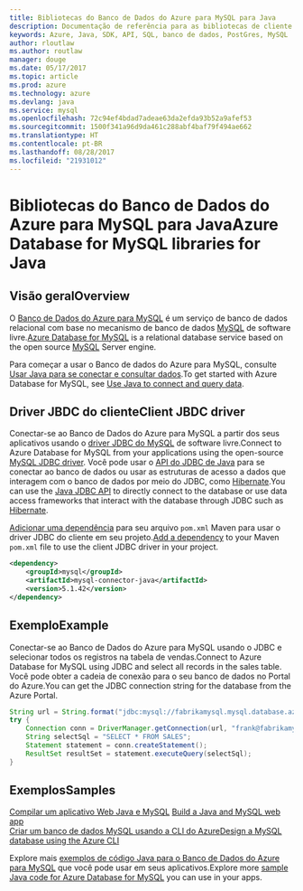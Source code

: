 ```yaml
---
title: Bibliotecas do Banco de Dados do Azure para MySQL para Java
description: Documentação de referência para as bibliotecas de cliente de Java para o Banco de Dados do Azure para MySQL
keywords: Azure, Java, SDK, API, SQL, banco de dados, PostGres, MySQL
author: rloutlaw
ms.author: routlaw
manager: douge
ms.date: 05/17/2017
ms.topic: article
ms.prod: azure
ms.technology: azure
ms.devlang: java
ms.service: mysql
ms.openlocfilehash: 72c94ef4bdad7adeae63da2efda93b52a9afef53
ms.sourcegitcommit: 1500f341a96d9da461c288abf4baf79f494ae662
ms.translationtype: HT
ms.contentlocale: pt-BR
ms.lasthandoff: 08/28/2017
ms.locfileid: "21931012"
---
```

# <a name="azure-database-for-mysql-libraries-for-java"></a><span data-ttu-id="c410c-104">Bibliotecas do Banco de Dados do Azure para MySQL para Java</span><span class="sxs-lookup"><span data-stu-id="c410c-104">Azure Database for MySQL libraries for Java</span></span>

## <a name="overview"></a><span data-ttu-id="c410c-105">Visão geral</span><span class="sxs-lookup"><span data-stu-id="c410c-105">Overview</span></span>

<span data-ttu-id="c410c-106">O [Banco de Dados do Azure para MySQL](/azure/sql-database/sql-database-technical-overview) é um serviço de banco de dados relacional com base no mecanismo de banco de dados [MySQL](https://www.mysql.com/) de software livre.</span><span class="sxs-lookup"><span data-stu-id="c410c-106">[Azure Database for MySQL](/azure/sql-database/sql-database-technical-overview) is a relational database service based on the open source [MySQL](https://www.mysql.com/) Server engine.</span></span> 

<span data-ttu-id="c410c-107">Para começar a usar o Banco de dados do Azure para MySQL, consulte [Usar Java para se conectar e consultar dados](/azure/mysql/connect-java).</span><span class="sxs-lookup"><span data-stu-id="c410c-107">To get started with Azure Database for MySQL, see [Use Java to connect and query data](/azure/mysql/connect-java).</span></span>

## <a name="client-jbdc-driver"></a><span data-ttu-id="c410c-108">Driver JBDC do cliente</span><span class="sxs-lookup"><span data-stu-id="c410c-108">Client JBDC driver</span></span>

<span data-ttu-id="c410c-109">Conectar-se ao Banco de Dados do Azure para MySQL a partir dos seus aplicativos usando o [driver JDBC do MySQL](https://dev.mysql.com/downloads/connector/j/) de software livre.</span><span class="sxs-lookup"><span data-stu-id="c410c-109">Connect to Azure Database for MySQL from your applications using the open-source [MySQL JDBC driver](https://dev.mysql.com/downloads/connector/j/).</span></span> <span data-ttu-id="c410c-110">Você pode usar o [API do JDBC de Java](https://docs.oracle.com/javase/8/docs/technotes/guides/jdbc/) para se conectar ao banco de dados ou usar as estruturas de acesso a dados que interagem com o banco de dados por meio do JDBC, como [Hibernate](http://hibernate.org/).</span><span class="sxs-lookup"><span data-stu-id="c410c-110">You can use the [Java JDBC API](https://docs.oracle.com/javase/8/docs/technotes/guides/jdbc/) to directly connect to the database or use data access frameworks that interact with the database through JDBC such as [Hibernate](http://hibernate.org/).</span></span>

<span data-ttu-id="c410c-111">[Adicionar uma dependência](https://maven.apache.org/guides/getting-started/index.html#How_do_I_use_external_dependencies) para seu arquivo `pom.xml` Maven para usar o driver JDBC do cliente em seu projeto.</span><span class="sxs-lookup"><span data-stu-id="c410c-111">[Add a dependency](https://maven.apache.org/guides/getting-started/index.html#How_do_I_use_external_dependencies) to your Maven `pom.xml` file to use the client JDBC driver in your project.</span></span>  

```XML
<dependency>
    <groupId>mysql</groupId>
    <artifactId>mysql-connector-java</artifactId>
    <version>5.1.42</version>
</dependency>
```   

## <a name="example"></a><span data-ttu-id="c410c-112">Exemplo</span><span class="sxs-lookup"><span data-stu-id="c410c-112">Example</span></span>

<span data-ttu-id="c410c-113">Conectar-se ao Banco de Dados do Azure para MySQL usando o JDBC e selecionar todos os registros na tabela de vendas.</span><span class="sxs-lookup"><span data-stu-id="c410c-113">Connect to Azure Database for MySQL using JDBC and select all records in the sales table.</span></span> <span data-ttu-id="c410c-114">Você pode obter a cadeia de conexão para o seu banco de dados no Portal do Azure.</span><span class="sxs-lookup"><span data-stu-id="c410c-114">You can get the JDBC connection string for the database from the Azure Portal.</span></span>

```java
String url = String.format("jdbc:mysql://fabrikamysql.mysql.database.azure.com:3306/fabrikamdb?verifyServerCertificate=true&useSSL=true&requireSSL=false");
try {
    Connection conn = DriverManager.getConnection(url, "frank@fabrikamysql", "aBcDeFgHiJkL");
    String selectSql = "SELECT * FROM SALES";
    Statement statement = conn.createStatement();
    ResultSet resultSet = statement.executeQuery(selectSql);
}
```

## <a name="samples"></a><span data-ttu-id="c410c-115">Exemplos</span><span class="sxs-lookup"><span data-stu-id="c410c-115">Samples</span></span>

<span data-ttu-id="c410c-116">[Compilar um aplicativo Web Java e MySQL](/azure/app-service-web/app-service-web-tutorial-java-mysql) </span><span class="sxs-lookup"><span data-stu-id="c410c-116">[Build a Java and MySQL web app](/azure/app-service-web/app-service-web-tutorial-java-mysql) </span></span>  
[<span data-ttu-id="c410c-117">Criar um banco de dados MySQL usando a CLI do Azure</span><span class="sxs-lookup"><span data-stu-id="c410c-117">Design a MySQL database using the Azure CLI</span></span>](/azure/mysql/tutorial-design-database-using-cli)   

<span data-ttu-id="c410c-118">Explore mais [exemplos de código Java para o Banco de Dados do Azure para MySQL](https://azure.microsoft.com/resources/samples/?platform=java&term=mysql) que você pode usar em seus aplicativos.</span><span class="sxs-lookup"><span data-stu-id="c410c-118">Explore more [sample Java code for Azure Database for MySQL](https://azure.microsoft.com/resources/samples/?platform=java&term=mysql) you can use in your apps.</span></span>
